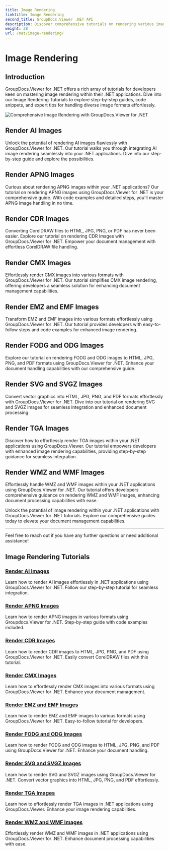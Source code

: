 ```yaml
---
title: Image Rendering
linktitle: Image Rendering
second_title: GroupDocs.Viewer .NET API
description: Discover comprehensive tutorials on rendering various image formats using GroupDocs.Viewer for .NET. From AI to WMF, learn seamless integration and coding examples.
weight: 28
url: /net/image-rendering/
---
```


# Image Rendering


## Introduction

GroupDocs.Viewer for .NET offers a rich array of tutorials for developers keen on mastering image rendering within their .NET applications. Dive into our Image Rendering Tutorials to explore step-by-step guides, code snippets, and expert tips for handling diverse image formats effortlessly.

![Comprehensive Image Rendering with GroupDocs.Viewer for .NET](/viewer/image-rendering/image.png)

## Render AI Images
Unlock the potential of rendering AI images flawlessly with GroupDocs.Viewer for .NET. Our tutorial walks you through integrating AI image rendering seamlessly into your .NET applications. Dive into our step-by-step guide and explore the possibilities.

## Render APNG Images
Curious about rendering APNG images within your .NET applications? Our tutorial on rendering APNG images using GroupDocs.Viewer for .NET is your comprehensive guide. With code examples and detailed steps, you'll master APNG image handling in no time.

## Render CDR Images
Converting CorelDRAW files to HTML, JPG, PNG, or PDF has never been easier. Explore our tutorial on rendering CDR images with GroupDocs.Viewer for .NET. Empower your document management with effortless CorelDRAW file handling.

## Render CMX Images
Effortlessly render CMX images into various formats with GroupDocs.Viewer for .NET. Our tutorial simplifies CMX image rendering, offering developers a seamless solution for enhancing document management capabilities.

## Render EMZ and EMF Images
Transform EMZ and EMF images into various formats effortlessly using GroupDocs.Viewer for .NET. Our tutorial provides developers with easy-to-follow steps and code examples for enhanced image rendering.

## Render FODG and ODG Images
Explore our tutorial on rendering FODG and ODG images to HTML, JPG, PNG, and PDF formats using GroupDocs.Viewer for .NET. Enhance your document handling capabilities with our comprehensive guide.

## Render SVG and SVGZ Images
Convert vector graphics into HTML, JPG, PNG, and PDF formats effortlessly with GroupDocs.Viewer for .NET. Dive into our tutorial on rendering SVG and SVGZ images for seamless integration and enhanced document processing.

## Render TGA Images
Discover how to effortlessly render TGA images within your .NET applications using GroupDocs.Viewer. Our tutorial empowers developers with enhanced image rendering capabilities, providing step-by-step guidance for seamless integration.

## Render WMZ and WMF Images
Effortlessly handle WMZ and WMF images within your .NET applications using GroupDocs.Viewer for .NET. Our tutorial offers developers comprehensive guidance on rendering WMZ and WMF images, enhancing document processing capabilities with ease.

Unlock the potential of image rendering within your .NET applications with GroupDocs.Viewer for .NET tutorials. Explore our comprehensive guides today to elevate your document management capabilities.

---

Feel free to reach out if you have any further questions or need additional assistance!
## Image Rendering Tutorials
### [Render AI Images](./render-ai-images/)
Learn how to render AI images effortlessly in .NET applications using GroupDocs.Viewer for .NET. Follow our step-by-step tutorial for seamless integration.
### [Render APNG Images](./render-apng-images/)
Learn how to render APNG images in various formats using Groupdocs.Viewer for .NET. Step-by-step guide with code examples included.
### [Render CDR Images](./render-cdr-images/)
Learn how to render CDR images to HTML, JPG, PNG, and PDF using GroupDocs.Viewer for .NET. Easily convert CorelDRAW files with this tutorial.
### [Render CMX Images](./render-cmx-images/)
Learn how to effortlessly render CMX images into various formats using GroupDocs.Viewer for .NET. Enhance your document management.
### [Render EMZ and EMF Images](./render-emz-emf-images/)
Learn how to render EMZ and EMF images to various formats using GroupDocs.Viewer for .NET. Easy-to-follow tutorial for developers.
### [Render FODG and ODG Images](./render-fodg-odg-images/)
Learn how to render FODG and ODG images to HTML, JPG, PNG, and PDF using GroupDocs.Viewer for .NET. Enhance your document handling.
### [Render SVG and SVGZ Images](./render-svg-svgz-images/)
Learn how to render SVG and SVGZ images using GroupDocs.Viewer for .NET. Convert vector graphics into HTML, JPG, PNG, and PDF effortlessly.
### [Render TGA Images](./render-tga-images/)
Learn how to effortlessly render TGA images in .NET applications using GroupDocs.Viewer. Enhance your image rendering capabilities.
### [Render WMZ and WMF Images](./render-wmz-wmf-images/)
Effortlessly render WMZ and WMF images in .NET applications using GroupDocs.Viewer for .NET. Enhance document processing capabilities with ease.